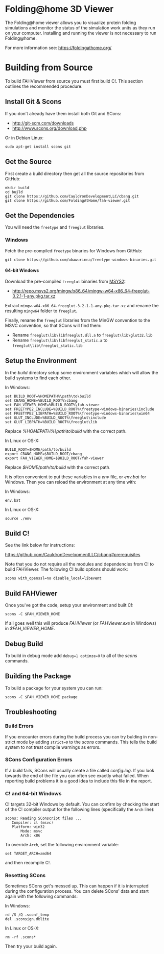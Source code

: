 Folding@home 3D Viewer
=========

The Folding@home viewer allows you to visualize protein folding simulations
and monitor the status of the simulation work units as they run on your
computer.  Installing and running the viewer is not necessary to run
Folding@home.

For more information see: https://foldingathome.org/

# Building from Source
To build FAHViewer from source you must first build C!.  This section outlines
the recommended procedure.

## Install Git & Scons
If you don't already have them install both Git and SCons:

 - http://git-scm.com/downloads
 - http://www.scons.org/download.php

Or in Debian Linux:

    sudo apt-get install scons git

## Get the Source
First create a build directory then get all the source repositories from GitHub:

    mkdir build
    cd build
    git clone https://github.com/CauldronDevelopmentLLC/cbang.git
    git clone https://github.com/FoldingAtHome/fah-viewer.git

## Get the Dependencies

You will need the `freetype` and `freeglut` libraries.

### Windows

Fetch the pre-compiled `freetype` binaries for Windows from GitHub:

    git clone https://github.com/ubawurinna/freetype-windows-binaries.git

#### 64-bit Windows

Download the pre-compiled `freeglut` binaries from
[MSYS2](https://packages.msys2.org/package/mingw-w64-x86_64-freeglut):

- http://repo.msys2.org/mingw/x86_64/mingw-w64-x86_64-freeglut-3.2.1-1-any.pkg.tar.xz

Extract `mingw-w64-x86_64-freeglut-3.2.1-1-any.pkg.tar.xz` and rename the
resulting `mingw64` folder to `freeglut`.

Finally, rename the `freeglut` libraries from the MinGW convention to the MSVC
convention, so that SCons will find them:

- Rename `freeglut\lib\libfreeglut.dll.a` to `freeglut\lib\glut32.lib`
- Rename `freeglut\lib\libfreeglut_static.a` to `freeglut\lib\freeglut_static.lib`

## Setup the Environment
In the *build* directory setup some environment variables which will allow
the build systems to find each other.

In Windows:

    set BUILD_ROOT=%HOMEPATH%\path\to\build
    set CBANG_HOME=%BUILD_ROOT%\cbang
    set FAH_VIEWER_HOME=%BUILD_ROOT%\fah-viewer
    set FREETYPE2_INCLUDE=%BUILD_ROOT%\freetype-windows-binaries\include
    set FREETYPE2_LIBPATH=%BUILD_ROOT%\freetype-windows-binaries\win64
    set GLUT_INCLUDE=%BUILD_ROOT%\freeglut\include
    set GLUT_LIBPATH=%BUILD_ROOT%\freeglut\lib

Replace *%HOMEPATH%\path\to\build* with the correct path.

In Linux or OS-X:

    BUILD_ROOT=$HOME/path/to/build
    export CBANG_HOME=$BUILD_ROOT/cbang
    export FAH_VIEWER_HOME=$BUILD_ROOT/fah-viewer

Replace *$HOME/path/to/build* with the correct path.

It is often convenient to put these variables in a *env* file, or *env.bat* for
Windows.  Then you can reload the environment at any time with:

In Windows:

    env.bat

In Linux or OS-X:

    source ./env

## Build C!
See the link below for instructions:

  https://github.com/CauldronDevelopmentLLC/cbang#prerequisites

Note that you do not require all the modules and dependencies from C! to build
FAHViewer. The following C! build options should work:

    scons with_openssl=no disable_local=libevent

## Build FAHViewer
Once you've got the code, setup your environment and built C!:

    scons -C $FAH_VIEWER_HOME

If all goes well this will produce *FAHViewer* (or *FAHViewer.exe* in Windows)
in *$FAH_VIEWER_HOME*.

## Debug Build
To build in debug mode add `debug=1 optimze=0` to all of the *scons* commands.

## Building the Package
To build a package for your system you can run:

    scons -C $FAH_VIEWER_HOME package

## Troubleshooting
### Build Errors
If you encounter errors during the build process you can try bulding in
non-strict mode by adding `strict=0` to the *scons* commands.  This tells
the build system to not treat compile warnings as errors.

### SCons Configuration Errors
If a build fails, SCons will usually create a file called *config.log*.  If you
look towards the end of the file you can often see exactly what failed.  When
reporting build problems it is a good idea to include this file in the report.

### C! and 64-bit Windows
C! targets 32-bit Windows by default. You can confirm by checking the start of
the C! compiler output for the following lines (specifically the `Arch` line):

    scons: Reading SConscript files ...
       Compiler: cl (msvc)
       Platform: win32
           Mode: msvc
           Arch: x86

To override `Arch`, set the following environment variable:

    set TARGET_ARCH=amd64

and then recompile C!.

### Resetting SCons
Sometimes SCons get's messed up.  This can happen if it is interrupted during
the configuration process.  You can delete SCons' data and start again with
the following commands:

In Windows:

    rd /S /Q .sconf_temp
    del .sconsign.dblite

In Linux or OS-X:

    rm -rf .scons*

Then try your build again.
